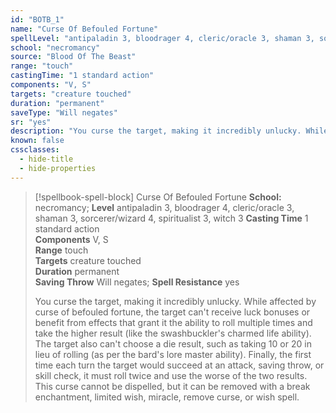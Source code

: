 ```yaml
---
id: "BOTB_1"
name: "Curse Of Befouled Fortune"
spellLevel: "antipaladin 3, bloodrager 4, cleric/oracle 3, shaman 3, sorcerer/wizard 4, spiritualist 3, witch 3"
school: "necromancy"
source: "Blood Of The Beast"
range: "touch"
castingTime: "1 standard action"
components: "V, S"
targets: "creature touched"
duration: "permanent"
saveType: "Will negates"
sr: "yes"
description: "You curse the target, making it incredibly unlucky. While affected by curse of befouled fortune, the target can't receive luck bonuses or benefit from effects that grant it the ability to roll multiple times and take the higher result (like the swashbuckler's charmed life ability). The target also can't choose a die result, such as taking 10 or 20 in lieu of rolling (as per the bard's lore master ability). Finally, the first time each turn the target would succeed at an attack, saving throw, or skill check, it must roll twice and use the worse of the two results.  This curse cannot be dispelled, but it can be removed with a break enchantment, limited wish, miracle, remove curse, or wish spell."
known: false
cssclasses:
  - hide-title
  - hide-properties
---
```


> [!spellbook-spell-block] Curse Of Befouled Fortune
> **School:** necromancy; **Level** antipaladin 3, bloodrager 4, cleric/oracle 3, shaman 3, sorcerer/wizard 4, spiritualist 3, witch 3
> **Casting Time** 1 standard action  
> **Components** V, S  
> **Range** touch  
> **Targets** creature touched  
> **Duration** permanent  
> **Saving Throw** Will negates; **Spell Resistance** yes
> 
> You curse the target, making it incredibly unlucky. While affected by curse of befouled fortune, the target can't receive luck bonuses or benefit from effects that grant it the ability to roll multiple times and take the higher result (like the swashbuckler's charmed life ability). The target also can't choose a die result, such as taking 10 or 20 in lieu of rolling (as per the bard's lore master ability). Finally, the first time each turn the target would succeed at an attack, saving throw, or skill check, it must roll twice and use the worse of the two results.  This curse cannot be dispelled, but it can be removed with a break enchantment, limited wish, miracle, remove curse, or wish spell.